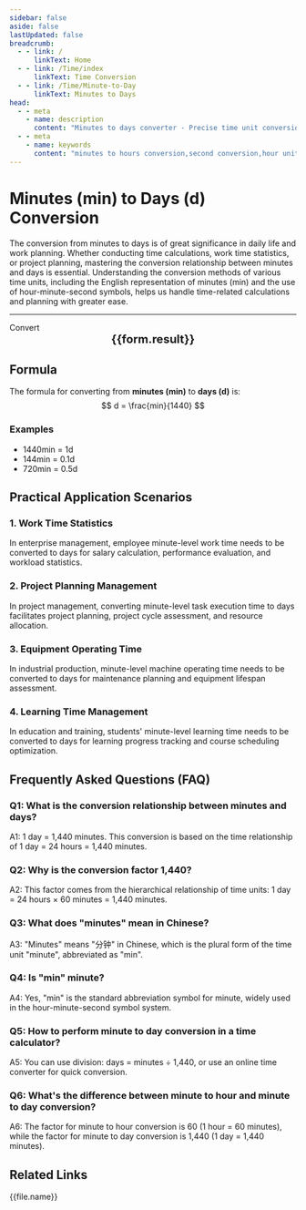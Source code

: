 ```yaml
---
sidebar: false
aside: false
lastUpdated: false
breadcrumb:
  - - link: /
      linkText: Home
  - - link: /Time/index
      linkText: Time Conversion
  - - link: /Time/Minute-to-Day
      linkText: Minutes to Days
head:
  - - meta
    - name: description
      content: "Minutes to days converter - Precise time unit conversion tool supporting fast conversion from minutes to days. Provides conversion relationships for time units like minutes (min), hours, seconds, suitable for time calculation, work planning scenarios. Online time converter supporting hour-minute-second symbol conversion."
  - - meta
    - name: keywords
      content: "minutes to hours conversion,second conversion,hour unit,seconds to hours conversion,minute english,time unit conversion,online time converter,hour minute second symbols,minute second,minute to hour conversion,minutes meaning in chinese,minute second symbols,minute to hour,minute abbreviation,is min minute,minute unit,minute english,time unit conversion,online minute time calculator,time converter,minute abbreviation,hour,minute english,time conversion,mins,second,minute,minutes,min"
---
```

# Minutes (min) to Days (d) Conversion

The conversion from minutes to days is of great significance in daily life and work planning. Whether conducting time calculations, work time statistics, or project planning, mastering the conversion relationship between minutes and days is essential. Understanding the conversion methods of various time units, including the English representation of minutes (min) and the use of hour-minute-second symbols, helps us handle time-related calculations and planning with greater ease.

---
<script setup>
import { onMounted, reactive, inject, ref } from 'vue'
import { NButton,NForm ,NFormItem,NInput,NInputNumber,NSelect,NCard,useMessage,NGrid ,NGi  } from 'naive-ui'
import { defineClientComponent } from 'vitepress'
import { Time } from '../files';
const seoKey = [
  'minutes to hours conversion', 'second conversion', 'hour unit', 'seconds to hours conversion', 'minute english',
  'time unit conversion', 'online time converter', 'hour minute second symbols', 'minute second', 'minute to hour conversion',
  'minutes meaning in chinese', 'minute second symbols', 'minute to hour', 'minute abbreviation', 'is min minute',
  'minute unit', 'minute english', 'time unit conversion', 'online minute time calculator', 'time converter',
  'minute abbreviation', 'hour', 'minute english', 'time conversion', 'mins', 'second', 'minute', 'minutes', 'min'
]
const convert = inject('convert')

const form = reactive({
  number: null,
  result: '',
  title: 'Minutes to Days Converter'
})

const convertHandler = () => {
  if (form.number !== null && !isNaN(form.number)) {
    const convertedValue = parseFloat(form.number) / 1440
    form.result = `${form.number}min = ${convertedValue.toFixed(5)}d`
  } else {
    form.result = 'Please enter a valid number.'
  }
}
</script>

<n-form size="large" :model="form">
  <n-form-item label="Minutes (min)">
    <n-input-number v-model:value="form.number" placeholder="Enter minutes" style="width: 100%" />
  </n-form-item>
  <n-form-item>
    <n-button type="info" @click="convertHandler" block>Convert</n-button>
  </n-form-item>
</n-form>

<n-card :title="form.title" size="small" embedded :bordered="false" hoverable>
  <div  style="text-align:center;font-size:20px;">
    <strong>{{form.result}}</strong>
  </div>
  <template #footer>
    <div style="font-size: 12px; color: #666; margin-top: 10px;">
      <span v-for="(keyword, index) in seoKey" :key="index">
        {{ keyword }}<span v-if="index < seoKey.length - 1">, </span>
      </span>
    </div>
  </template>
</n-card>

## Formula

The formula for converting from **minutes (min)** to **days (d)** is:
$$ d = \frac{min}{1440} $$

### Examples
- 1440min = 1d
- 144min = 0.1d
- 720min = 0.5d

## Practical Application Scenarios

### 1. Work Time Statistics
In enterprise management, employee minute-level work time needs to be converted to days for salary calculation, performance evaluation, and workload statistics.

### 2. Project Planning Management
In project management, converting minute-level task execution time to days facilitates project planning, project cycle assessment, and resource allocation.

### 3. Equipment Operating Time
In industrial production, minute-level machine operating time needs to be converted to days for maintenance planning and equipment lifespan assessment.

### 4. Learning Time Management
In education and training, students' minute-level learning time needs to be converted to days for learning progress tracking and course scheduling optimization.

## Frequently Asked Questions (FAQ)

### Q1: What is the conversion relationship between minutes and days?
A1: 1 day = 1,440 minutes. This conversion is based on the time relationship of 1 day = 24 hours = 1,440 minutes.

### Q2: Why is the conversion factor 1,440?
A2: This factor comes from the hierarchical relationship of time units: 1 day = 24 hours × 60 minutes = 1,440 minutes.

### Q3: What does "minutes" mean in Chinese?
A3: "Minutes" means "分钟" in Chinese, which is the plural form of the time unit "minute", abbreviated as "min".

### Q4: Is "min" minute?
A4: Yes, "min" is the standard abbreviation symbol for minute, widely used in the hour-minute-second symbol system.

### Q5: How to perform minute to day conversion in a time calculator?
A5: You can use division: days = minutes ÷ 1,440, or use an online time converter for quick conversion.

### Q6: What's the difference between minute to hour and minute to day conversion?
A6: The factor for minute to hour conversion is 60 (1 hour = 60 minutes), while the factor for minute to day conversion is 1,440 (1 day = 1,440 minutes).
## Related Links
<n-grid x-gap="12" :cols="2">
  <n-gi v-for="(file, index) in Time" :key="index">
    <n-button
      text
      tag="a"
      :href="file.path"
      type="info"
    >
      {{file.name}}
    </n-button>
  </n-gi>
</n-grid>